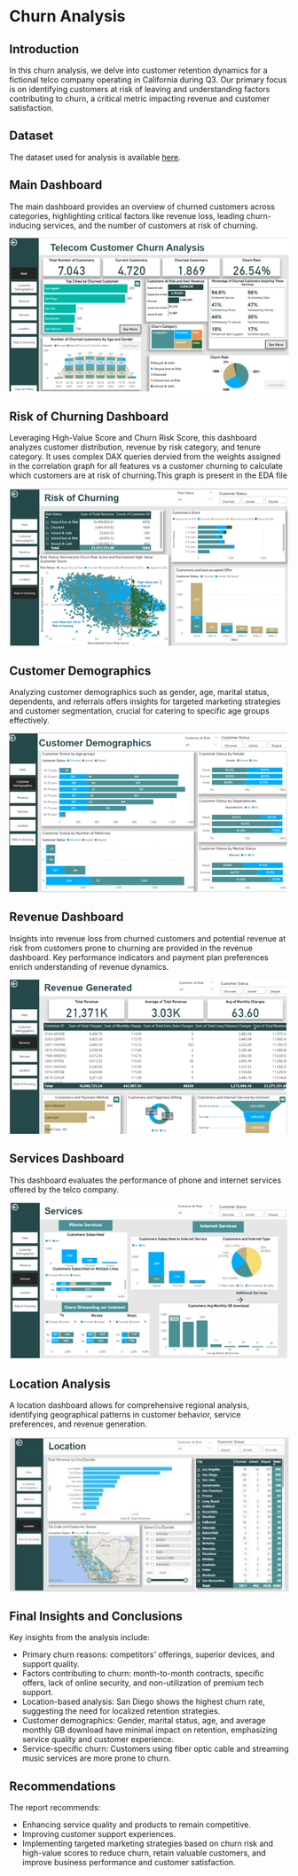 # Churn Analysis 

## Introduction
In this churn analysis, we delve into customer retention dynamics for a fictional telco company operating in California during Q3. Our primary focus is on identifying customers at risk of leaving and understanding factors contributing to churn, a critical metric impacting revenue and customer satisfaction.

## Dataset
The dataset used for analysis is available [here](https://www.kaggle.com/datasets/shilongzhuang/telecom-customer-churn-by-maven-analytic).

## Main Dashboard
The main dashboard provides an overview of churned customers across categories, highlighting critical factors like revenue loss, leading churn-inducing services, and the number of customers at risk of churning.

![Main Dashboard](main.png)


## Risk of Churning Dashboard
Leveraging High-Value Score and Churn Risk Score, this dashboard analyzes customer distribution, revenue by risk category, and tenure category. It uses complex DAX queries dervied from the weights assigned in the correlation graph for all features vs a customer churning to calculate which customers are at risk of churning.This graph is present in the EDA file

![At risk Dashboard](at_risk.png)

## Customer Demographics
Analyzing customer demographics such as gender, age, marital status, dependents, and referrals offers insights for targeted marketing strategies and customer segmentation, crucial for catering to specific age groups effectively.

![Customer Dashboard](customer_demographics.png)

## Revenue Dashboard
Insights into revenue loss from churned customers and potential revenue at risk from customers prone to churning are provided in the revenue dashboard. Key performance indicators and payment plan preferences enrich understanding of revenue dynamics.

![Revenue Dashboard](revenue.png)

## Services Dashboard
This dashboard evaluates the performance of phone and internet services offered by the telco company.

![Services Dashboard](services.png)

## Location Analysis
A location dashboard allows for comprehensive regional analysis, identifying geographical patterns in customer behavior, service preferences, and revenue generation.

![Location Dashboard](location.png)


## Final Insights and Conclusions
Key insights from the analysis include:
- Primary churn reasons: competitors' offerings, superior devices, and support quality.
- Factors contributing to churn: month-to-month contracts, specific offers, lack of online security, and non-utilization of premium tech support.
- Location-based analysis: San Diego shows the highest churn rate, suggesting the need for localized retention strategies.
- Customer demographics: Gender, marital status, age, and average monthly GB download have minimal impact on retention, emphasizing service quality and customer experience.
- Service-specific churn: Customers using fiber optic cable and streaming music services are more prone to churn.
  
## Recommendations
The report recommends:
- Enhancing service quality and products to remain competitive.
- Improving customer support experiences.
- Implementing targeted marketing strategies based on churn risk and high-value scores to reduce churn, retain valuable customers, and improve business performance and customer satisfaction.

